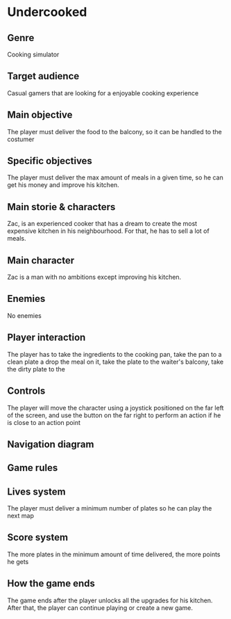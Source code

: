 # Undercooked

## Genre
Cooking simulator

## Target audience
Casual gamers that are looking for a enjoyable cooking experience

## Main objective
The player must deliver the food to the balcony, so it can be handled to the costumer

## Specific objectives
The player must deliver the max amount of meals in a given time, so he can get his money and improve his kitchen.

## Main storie & characters
Zac, is an experienced cooker that has a dream to create the most expensive
kitchen in his neighbourhood. For that, he has to sell a lot of meals.

## Main character
Zac is a man with no ambitions except improving his kitchen.

## Enemies
No enemies

## Player interaction
The player has to take the ingredients to the cooking pan, take the pan to a clean plate a drop the meal on it, take the plate to the waiter's balcony, take the dirty plate to the

## Controls
The player will move the character using a joystick positioned on the far left of the screen, and use the button on the far right to perform an action if he is close to an action point

## Navigation diagram


## Game rules


## Lives system
The player must deliver a minimum number of plates so he can play the next map

## Score system
The more plates in the minimum amount of time delivered, the more points he gets

## How the game ends
The game ends after the player unlocks all the upgrades for his kitchen. After that, the player can continue playing or create a new game.
